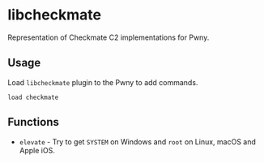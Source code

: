# libcheckmate

Representation of Checkmate C2 implementations for Pwny.

## Usage

Load `libcheckmate` plugin to the Pwny to add commands.

`load checkmate`

## Functions

* `elevate` - Try to get `SYSTEM` on Windows and `root` on Linux, macOS and Apple iOS.
